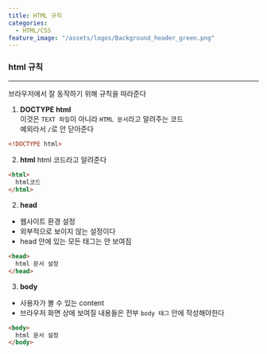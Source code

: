 ```yaml
---
title: HTML 규칙
categories:
  - HTML/CSS
feature_image: "/assets/logos/Background_header_green.png"
---
```


### html 규칙

---

브라우저에서 잘 동작하기 위해 규칙을 따라준다

1. **DOCTYPE html**  
   이것은 `TEXT 파일`이 아니라 `HTML 문서`라고 알려주는 코드  
   예외라서 `/`로 안 닫아준다

```html
<!DOCTYPE html>
```

2. **html**
   html 코드라고 알려준다

```html
<html>
  html코드
</html>
```

2. **head**

- 웹사이트 환경 설정
- 외부적으로 보이지 않는 설정이다
- head 안에 있는 모든 태그는 안 보여짐

```html
<head>
  html 문서 설정
</head>
```

3. **body**

- 사용자가 볼 수 있는 content
- 브라우저 화면 상에 보여질 내용들은 전부 `body 태그` 안에 작성해야한다

```html
<body>
  html 문서 설정
</body>
```
